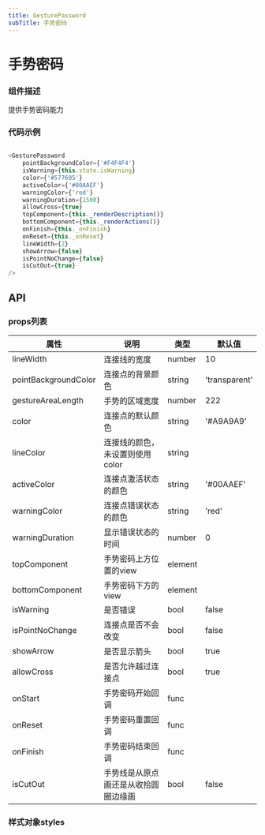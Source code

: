 ```yaml
---
title: GesturePassword
subTitle: 手势密码
---
```


# 手势密码

### 组件描述
提供手势密码能力

### 代码示例
~~~js

<GesturePassword
	pointBackgroundColor={'#F4F4F4'}
	isWarning={this.state.isWarning}
	color={'#577695'}
	activeColor={'#00AAEF'}
	warningColor={'red'}
	warningDuration={1500}
	allowCross={true}
	topComponent={this._renderDescription()}
	bottomComponent={this._renderActions()}
	onFinish={this._onFinish}
	onReset={this._onReset}
	lineWidth={2}
	showArrow={false}
	isPointNoChange={false}
	isCutOut={true}
/>

~~~

## API
### props列表

属性 | 说明 | 类型 | 默认值
----|-----|------|------
| lineWidth | 连接线的宽度 | number | 10|
| pointBackgroundColor | 连接点的背景颜色 | string |'transparent' |
| gestureAreaLength | 手势的区域宽度 | number | 222|
| color | 连接点的默认颜色 | string | '#A9A9A9'|
| lineColor | 连接线的颜色，未设置则使用color | string |  |
| activeColor | 连接点激活状态的颜色 | string | '#00AAEF'|
| warningColor | 连接点错误状态的颜色 | string | 'red'|
| warningDuration | 显示错误状态的时间 | number | 0 |
| topComponent | 手势密码上方位置的view | element | |
| bottomComponent | 手势密码下方的view | element | |
| isWarning | 是否错误 | bool | false|
| isPointNoChange | 连接点是否不会改变 | bool | false|
| showArrow | 是否显示箭头 | bool | true|
| allowCross | 是否允许越过连接点 | bool | true|
| onStart | 手势密码开始回调 | func | |
| onReset | 手势密码重置回调 | func | |
| onFinish | 手势密码结束回调 | func | |
| isCutOut | 手势线是从原点画还是从收拾圆圈边缘画 | bool | false|


### 样式对象styles